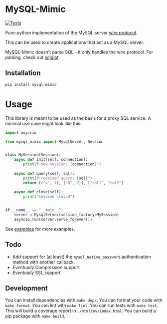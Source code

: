 # MySQL-Mimic

[![Tests](https://github.com/kelsin/mysql-mimic/actions/workflows/tests.yml/badge.svg)](https://github.com/kelsin/mysql-mimic/actions/workflows/tests.yml)

Pure-python implementation of the MySQL server [wire protocol](https://dev.mysql.com/doc/internals/en/client-server-protocol.html).

This can be used to create applications that act as a MySQL server.

MySQL-Mimic doesn't parse SQL - it only handles the wire protocol. For parsing, check out [sqlglot](https://github.com/tobymao/sqlglot). 

## Installation

```shell
pip install mysql-mimic
```

# Usage

This library is meant to be used as the basis for a proxy SQL service. A minimal
use case might look like this:

```python
import asyncio

from mysql_mimic import MysqlServer, Session


class MySession(Session):
    async def init(self, connection):
        print(f"new session: {connection}")
  
    async def query(self, sql):
        print(f"received query: {sql}")
        return [("a", 1), ("b", 2)], ["col1", "col2"]
  
    async def close(self):
        print("session closed")


if __name__ == "__main__":
    server = MysqlServer(session_factory=MySession)
    asyncio.run(server.serve_forever())
```

See [examples](./examples) for more examples.

## Todo

- Add support for (at least) the `mysql_native_password` authentication method
  with another callback.
- *Eventually* Compression support
- *Eventually* SSL support

## Development

You can install dependencies with `make deps`. You can format your code with
`make format`. You can lint with `make lint`. You can run tests with `make
test`. This will build a coverage report in `./htmlcov/index.html`. You can
build a pip package with `make build`.

